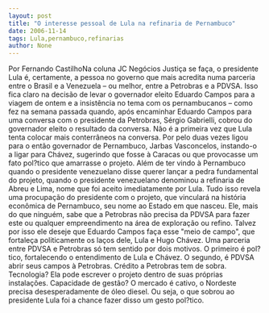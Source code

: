```yaml
---
layout: post
title: "O interesse pessoal de Lula na refinaria de Pernambuco"
date: 2006-11-14
tags: Lula,pernambuco,refinarias
author: None
---
```


Por Fernando CastilhoNa coluna JC Negócios 
Justiça se faça, o presidente Lula é, certamente, a pessoa no governo que mais acredita numa parceria entre o Brasil e a Venezuela – ou melhor, entre a Petrobras e a PDVSA. Isso fica claro na decisão de levar o governador eleito Eduardo Campos para a viagem de ontem e a insistência no tema com os pernambucanos – como fez na semana passada quando, após encaminhar Eduardo Campos para uma conversa com o presidente da Petrobras, Sérgio Gabrielli, cobrou do governador eleito o resultado da conversa.
Não é a primeira vez que Lula tenta colocar mais conterrâneos na conversa. Por pelo duas vezes ligou para o então governador de Pernambuco, Jarbas Vasconcelos, instando-o a ligar para Chávez, sugerindo que fosse à Caracas ou que provocasse um fato pol?tico que amarrasse o projeto. Além de ter vindo à Pernambuco quando o presidente venezuelano disse querer lançar a pedra fundamental do projeto, quando o presidente venezuelano denominou a refinaria de Abreu e Lima, nome que foi aceito imediatamente por Lula.
Tudo isso revela uma procupação do presidente com o projeto, que vinculará na história econômica de Pernambuco, seu nome ao Estado em que nasceu. Ele, mais do que ninguém, sabe que a Petrobras não precisa da PDVSA para fazer este ou qualquer empreendimento na área de exploração ou refino. Talvez por isso ele deseje que Eduardo Campos faça esse \"meio de campo\", que fortaleça politicamente os laços dele, Lula e Hugo Chávez.
Uma parceria entre PDVSA e Petrobras só tem sentido por dois motivos. O primeiro é pol?tico, fortalecendo o entendimento de Lula e Chávez. O segundo, é PDVSA abrir seus campos à Petrobras. Crédito a Petrobras tem de sobra. Tecnologia? Ela pode escrever o projeto dentro de suas próprias instalações. Capacidade de gestão? O mercado é cativo, o Nordeste precisa desesperadamente de óleo diesel. Ou seja, o que sobrou ao presidente Lula foi a chance fazer disso um gesto pol?tico. 
